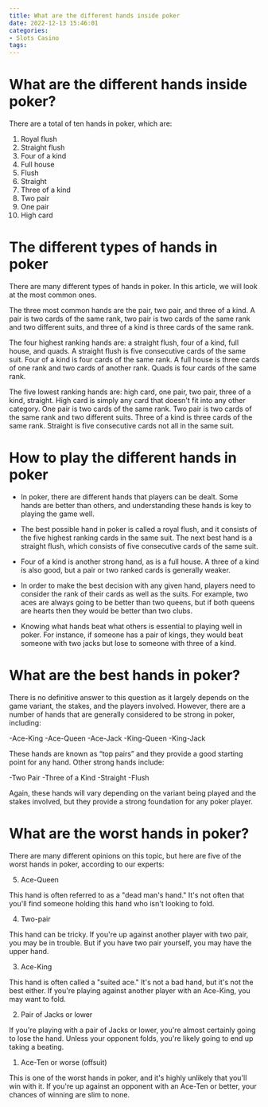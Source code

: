 ```yaml
---
title: What are the different hands inside poker
date: 2022-12-13 15:46:01
categories:
- Slots Casino
tags:
---
```



#  What are the different hands inside poker?

There are a total of ten hands in poker, which are:

1. Royal flush
2. Straight flush
3. Four of a kind
4. Full house
5. Flush
6. Straight
7. Three of a kind
8. Two pair
9. One pair
10. High card

#  The different types of hands in poker

There are many different types of hands in poker. In this article, we will look at the most common ones.

The three most common hands are the pair, two pair, and three of a kind. A pair is two cards of the same rank, two pair is two cards of the same rank and two different suits, and three of a kind is three cards of the same rank.

The four highest ranking hands are: a straight flush, four of a kind, full house, and quads. A straight flush is five consecutive cards of the same suit. Four of a kind is four cards of the same rank. A full house is three cards of one rank and two cards of another rank. Quads is four cards of the same rank.

The five lowest ranking hands are: high card, one pair, two pair, three of a kind, straight. High card is simply any card that doesn't fit into any other category. One pair is two cards of the same rank. Two pair is two cards of the same rank and two different suits. Three of a kind is three cards of the same rank. Straight is five consecutive cards not all in the same suit.

#  How to play the different hands in poker

* In poker, there are different hands that players can be dealt. Some hands are better than others, and understanding these hands is key to playing the game well.

* The best possible hand in poker is called a royal flush, and it consists of the five highest ranking cards in the same suit. The next best hand is a straight flush, which consists of five consecutive cards of the same suit.

* Four of a kind is another strong hand, as is a full house. A three of a kind is also good, but a pair or two ranked cards is generally weaker.

* In order to make the best decision with any given hand, players need to consider the rank of their cards as well as the suits. For example, two aces are always going to be better than two queens, but if both queens are hearts then they would be better than two clubs.

* Knowing what hands beat what others is essential to playing well in poker. For instance, if someone has a pair of kings, they would beat someone with two jacks but lose to someone with three of a kind.

#  What are the best hands in poker?

There is no definitive answer to this question as it largely depends on the game variant, the stakes, and the players involved. However, there are a number of hands that are generally considered to be strong in poker, including:

-Ace-King
-Ace-Queen
-Ace-Jack
-King-Queen
-King-Jack

These hands are known as “top pairs” and they provide a good starting point for any hand. Other strong hands include:

-Two Pair
-Three of a Kind
-Straight
-Flush

Again, these hands will vary depending on the variant being played and the stakes involved, but they provide a strong foundation for any poker player.

#  What are the worst hands in poker?

There are many different opinions on this topic, but here are five of the worst hands in poker, according to our experts:

5. Ace-Queen

This hand is often referred to as a "dead man's hand." It's not often that you'll find someone holding this hand who isn't looking to fold.

4. Two-pair

This hand can be tricky. If you're up against another player with two pair, you may be in trouble. But if you have two pair yourself, you may have the upper hand.

3. Ace-King

This hand is often called a "suited ace." It's not a bad hand, but it's not the best either. If you're playing against another player with an Ace-King, you may want to fold.

2. Pair of Jacks or lower

If you're playing with a pair of Jacks or lower, you're almost certainly going to lose the hand. Unless your opponent folds, you're likely going to end up taking a beating.

1. Ace-Ten or worse (offsuit)

This is one of the worst hands in poker, and it's highly unlikely that you'll win with it. If you're up against an opponent with an Ace-Ten or better, your chances of winning are slim to none.